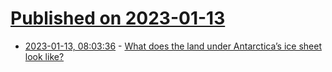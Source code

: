 # [Published on 2023-01-13](index.md)

* [2023-01-13, 08:03:36](https://news.ycombinator.com/item?id=34365110) - [What does the land under Antarctica’s ice sheet look like?](https://ubique.americangeo.org/map-of-the-week/map-of-the-week-what-does-the-land-under-antarcticas-ice-sheet-look-like/)
